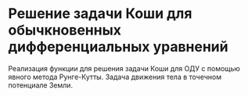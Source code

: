 # Решение задачи Коши для обычкновенных дифференциальных уравнений

Реализация функции для решения задачи Коши для ОДУ с помощью явного метода Рунге-Кутты. Задача движения тела в точечном потенциале Земли.